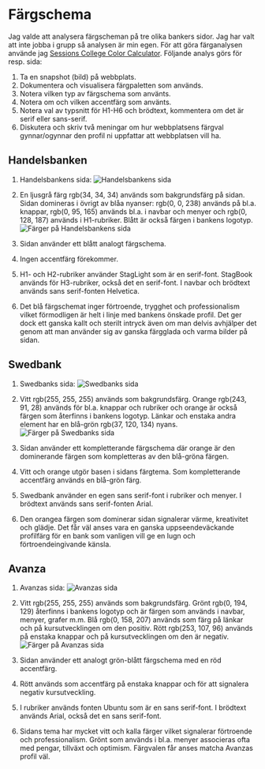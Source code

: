 Färgschema
===============================

Jag valde att analysera färgscheman på tre olika bankers sidor. Jag har valt att
inte jobba i grupp så analysen är min egen. För att göra färganalysen använde
jag [Sessions College Color Calculator](https://www.sessions.edu/color-calculator/).
Följande analys görs för resp. sida:

1. Ta en snapshot (bild) på webbplats.
2. Dokumentera och visualisera färgpaletten som används.
3. Notera vilken typ av färgschema som använts.
4. Notera om och vilken accentfärg som använts.
5. Notera val av typsnitt för H1-H6 och brödtext, kommentera om det är serif
eller sans-serif.
6. Diskutera och skriv två meningar om hur webbplatsens färgval gynnar/ogynnar
den profil ni uppfattar att webbplatsen vill ha.


Handelsbanken
-------------------------------
1. Handelsbankens sida:
![Handelsbankens sida](img/analysis/site001.png)

2. En ljusgrå färg rgb(34, 34, 34) används som bakgrundsfärg på sidan. Sidan
domineras i övrigt av blåa nyanser: rgb(0, 0, 238) används på bl.a. knappar,
rgb(0, 95, 165) används bl.a. i navbar och menyer och rgb(0, 128, 187)
används i H1-rubriker. Blått är också färgen i bankens logotyp.
![Färger på Handelsbankens sida](img/analysis/colours001.png)

3. Sidan använder ett blått analogt färgschema.

4. Ingen accentfärg förekommer.

5. H1- och H2-rubriker använder StagLight som är en serif-font. StagBook används
för H3-rubriker, också det en serif-font. I navbar och brödtext används sans
serif-fonten Helvetica.

6. Det blå färgschemat inger förtroende, trygghet och professionalism vilket
förmodligen är helt i linje med bankens önskade profil. Det ger dock ett ganska
kallt och sterilt intryck även om man delvis avhjälper det genom att man
använder sig av ganska färgglada och varma bilder på sidan.

Swedbank
-------------------------------
1. Swedbanks sida:
![Swedbanks sida](img/analysis/site002.png)

2. Vitt rgb(255, 255, 255) används som bakgrundsfärg. Orange rgb(243, 91, 28)
används för bl.a. knappar och rubriker och orange är också färgen som återfinns
i bankens logotyp. Länkar och enstaka andra element har en blå-grön rgb(37, 120, 134)
nyans.
![Färger på Swedbanks sida](img/analysis/colours002.png)

3. Sidan använder ett kompletterande färgschema där orange är den dominerande
färgen som kompletteras av den blå-gröna färgen.

4. Vitt och orange utgör basen i sidans färgtema. Som kompletterande accentfärg
används en blå-grön färg.

5. Swedbank använder en egen sans serif-font i rubriker och menyer. I brödtext
används sans serif-fonten Arial.

6. Den orangea färgen som dominerar sidan signalerar värme, kreativitet och
glädje. Det får väl anses vara en ganska uppseendeväckande profilfärg för en
bank som vanligen vill ge en lugn och förtroendeingivande känsla.

Avanza
-------------------------------
1. Avanzas sida:
![Avanzas sida](img/analysis/site003.png)

2. Vitt rgb(255, 255, 255) används som bakgrundsfärg. Grönt rgb(0, 194, 129)
återfinns i bankens logotyp och är färgen som används i navbar, menyer, grafer
m.m. Blå rgb(0, 158, 207) används som färg på länkar och på kursutvecklingen om
den positiv. Rött rgb(253, 107, 96) används på enstaka knappar och på
kursutvecklingen om den är negativ.
![Färger på Avanzas sida](img/analysis/colours003.png)

3. Sidan använder ett analogt grön-blått färgschema med en röd accentfärg.

4. Rött används som accentfärg på enstaka knappar och för att signalera negativ
kursutveckling.

5. I rubriker används fonten Ubuntu som är en sans serif-font. I brödtext
används Arial, också det en sans serif-font.

6. Sidans tema har mycket vitt och kalla färger vilket signalerar förtroende och
professionalism. Grönt som används i bl.a. menyer associeras ofta med pengar,
tillväxt och optimism. Färgvalen får anses matcha Avanzas profil väl.
